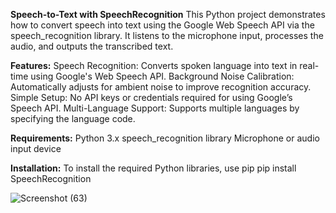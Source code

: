 **Speech-to-Text with SpeechRecognition**
This Python project demonstrates how to convert speech into text using the Google Web Speech API via the speech_recognition library. It listens to the microphone input, processes the audio, and outputs the transcribed text.

**Features:**
Speech Recognition: Converts spoken language into text in real-time using Google's Web Speech API.
Background Noise Calibration: Automatically adjusts for ambient noise to improve recognition accuracy.
Simple Setup: No API keys or credentials required for using Google’s Speech API.
Multi-Language Support: Supports multiple languages by specifying the language code.

**Requirements:**
Python 3.x
speech_recognition library
Microphone or audio input device

**Installation:**
To install the required Python libraries, use pip
pip install SpeechRecognition

![Screenshot (63)](https://github.com/user-attachments/assets/151ce7c5-dbd5-4f17-b890-8c7d5d1764f1)

